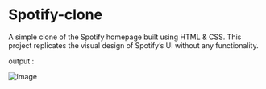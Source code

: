 # Spotify-clone

A simple clone of the Spotify homepage built using HTML & CSS. This project replicates the visual design of Spotify’s UI without any functionality.

output : 

![Image](https://github.com/user-attachments/assets/89d79082-7625-4d59-b56a-4f7e7ff476cf)
